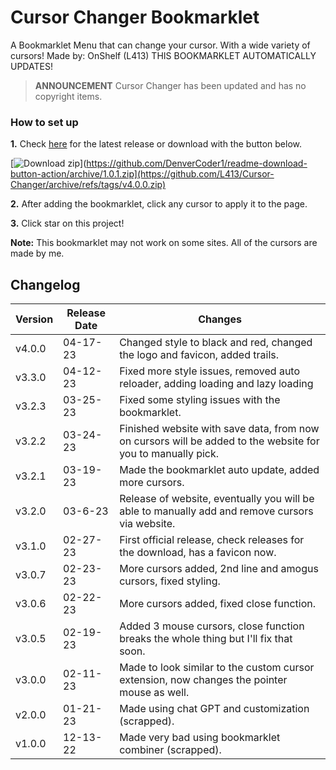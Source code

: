 # Cursor Changer Bookmarklet
A Bookmarklet Menu that can change your cursor. With a wide variety of cursors! Made by: OnShelf (L413)
THIS BOOKMARKLET AUTOMATICALLY UPDATES!

> **ANNOUNCEMENT** Cursor Changer has been updated and has no copyright items.

### How to set up
<b>1.</b> Check [here](https://github.com/L413/Cursor-Changer-Custom-Cursor-Bookmarklet-/releases/latest) for the latest release or download with the button below.
<!-- BEGIN LATEST DOWNLOAD BUTTON -->
[![Download zip](https://custom-icon-badges.herokuapp.com/badge/-Download-blue?style=for-the-badge&logo=download&logoColor=white "Download zip")](https://github.com/DenverCoder1/readme-download-button-action/archive/1.0.1.zip](https://github.com/L413/Cursor-Changer/archive/refs/tags/v4.0.0.zip)
<!-- END LATEST DOWNLOAD BUTTON -->

<b>2.</b> After adding the bookmarklet, click any cursor to apply it to the page.

<b>3.</b> Click star on this project!

<b>Note:</b> This bookmarklet may not work on some sites. All of the cursors are made by me.

## Changelog

| Version | Release Date| Changes                                                                                                         |
| ------- | ---------- | --------------------------------------------------------------------------------------------------------------- |
| v4.0.0  | 04-17-23 | Changed style to black and red, changed the logo and favicon, added trails.|
| v3.3.0  | 04-12-23 | Fixed more style issues, removed auto reloader, adding loading and lazy loading                                |
| v3.2.3  | 03-25-23 | Fixed some styling issues with the bookmarklet.                                                                 |
| v3.2.2  | 03-24-23 | Finished website with save data, from now on cursors will be added to the website for you to manually pick.       |
| v3.2.1  | 03-19-23 | Made the bookmarklet auto update, added more cursors.                                                           |
| v3.2.0  | 03-6-23 | Release of website, eventually you will be able to manually add and remove cursors via website.                 |
| v3.1.0  | 02-27-23 | First official release, check releases for the download, has a favicon now.                                     |
| v3.0.7  | 02-23-23 | More cursors added, 2nd line and amogus cursors, fixed styling.                                                 |
| v3.0.6  | 02-22-23 | More cursors added, fixed close function.                                                                       |
| v3.0.5  | 02-19-23 | Added 3 mouse cursors, close function breaks the whole thing but I'll fix that soon.                             |
| v3.0.0  | 02-11-23 | Made to look similar to the custom cursor extension, now changes the pointer mouse as well.                     |
| v2.0.0  | 01-21-23 | Made using chat GPT and customization (scrapped).                                                               |
| v1.0.0  | 12-13-22 | Made very bad using bookmarklet combiner (scrapped).                                                            |
